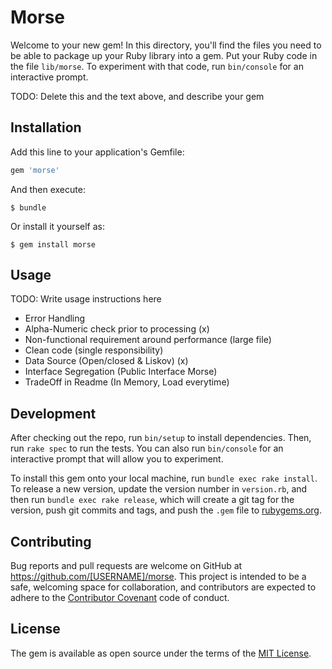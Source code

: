 # Morse

Welcome to your new gem! In this directory, you'll find the files you need to be able to package up your Ruby library into a gem. Put your Ruby code in the file `lib/morse`. To experiment with that code, run `bin/console` for an interactive prompt.

TODO: Delete this and the text above, and describe your gem

## Installation

Add this line to your application's Gemfile:

```ruby
gem 'morse'
```

And then execute:

    $ bundle

Or install it yourself as:

    $ gem install morse

## Usage

TODO: Write usage instructions here 
- Error Handling
- Alpha-Numeric check prior to processing (x)
- Non-functional requirement around performance (large file)
- Clean code (single responsibility) 
- Data Source (Open/closed & Liskov) (x)
- Interface Segregation (Public Interface Morse)
- TradeOff in Readme (In Memory, Load everytime)

## Development

After checking out the repo, run `bin/setup` to install dependencies. Then, run `rake spec` to run the tests. You can also run `bin/console` for an interactive prompt that will allow you to experiment.

To install this gem onto your local machine, run `bundle exec rake install`. To release a new version, update the version number in `version.rb`, and then run `bundle exec rake release`, which will create a git tag for the version, push git commits and tags, and push the `.gem` file to [rubygems.org](https://rubygems.org).

## Contributing

Bug reports and pull requests are welcome on GitHub at https://github.com/[USERNAME]/morse. This project is intended to be a safe, welcoming space for collaboration, and contributors are expected to adhere to the [Contributor Covenant](http://contributor-covenant.org) code of conduct.


## License

The gem is available as open source under the terms of the [MIT License](http://opensource.org/licenses/MIT).

